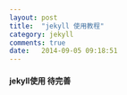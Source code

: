 ```yaml
---
layout: post
title:  "jekyll 使用教程"
category: jekyll
comments: true
date:   2014-09-05 09:18:51
---
```


#### jekyll使用 待完善
